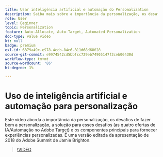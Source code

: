 ```yaml
---
title: Usar inteligência artificial e automação do Personalization
description: Saiba mais sobre a importância da personalização, os desafios da personalização eficaz e a solução para esses desafios (as quatro ofertas de IA/automação no Adobe Target).
role: User
level: Beginner
topic: Personalization
feature: Auto-Allocate, Auto-Target, Automated Personalization
doc-type: value video
kt: null
badge: premium
exl-id: 6379a49c-e978-4ccb-84c6-811d68d68028
source-git-commit: e9974542cd5bbfcc729eb74905147f3ceb06430d
workflow-type: tm+mt
source-wordcount: '86'
ht-degree: 1%

---
```


# Uso de inteligência artificial e automação para personalização

Este vídeo aborda a importância da personalização, os desafios de fazer bem a personalização, a solução para esses desafios (as quatro ofertas de IA/Automação no Adobe Target) e os componentes principais para fornecer experiências personalizadas. É uma versão editada da apresentação de 2018 do Adobe Summit de Jamie Brighton.

>[!VIDEO](https://video.tv.adobe.com/v/25440/?quality=12)
